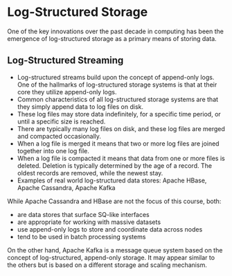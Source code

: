 # Log-Structured Storage

One of the key innovations over the past decade in computing has been the emergence of log-structured storage as a primary means of storing data.

## Log-Structured Streaming

- Log-structured streams build upon the concept of append-only logs. One of the hallmarks of log-structured storage systems is that at their core they utilize append-only logs.
- Common characteristics of all log-structured storage systems are that they simply append data to log files on disk.
- These log files may store data indefinitely, for a specific time period, or until a specific size is reached.
- There are typically many log files on disk, and these log files are merged and compacted occasionally.
- When a log file is merged it means that two or more log files are joined together into one log file.
- When a log file is compacted it means that data from one or more files is deleted. Deletion is typically determined by the age of a record. The oldest records are removed, while the newest stay.
- Examples of real world log-structured data stores: Apache HBase, Apache Cassandra, Apache Kafka

While Apache Cassandra and HBase are not the focus of this course, both:

- are data stores that surface SQ-like interfaces
- are appropriate for working with massive datasets
- use append-only logs to store and coordinate data across nodes
- tend to be used in batch processing systems

On the other hand, Apache Kafka is a message queue system based on the concept of log-structured, append-only storage. It may appear similar to the others but is based on a different storage and scaling mechanism.
